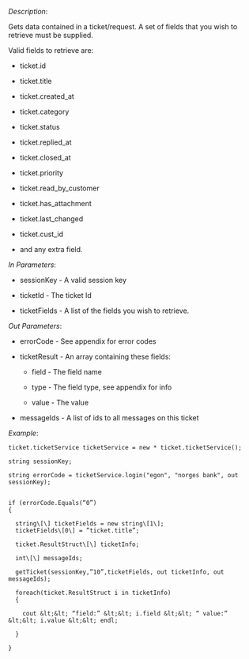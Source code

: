 <properties date="2016-06-24"
SortOrder="166"
/>

*Description*:

Gets data contained in a ticket/request. A set of fields that you wish to retrieve must be supplied.

 

Valid fields to retrieve are:

* ticket.id

* ticket.title

* ticket.created\_at

* ticket.category

* ticket.status

* ticket.replied\_at

* ticket.closed\_at

* ticket.priority

* ticket.read\_by\_customer

* ticket.has\_attachment

* ticket.last\_changed

* ticket.cust\_id

* and any extra field.

*In Parameters*:

* sessionKey                        - A valid session key

* ticketId     - The ticket Id

* ticketFields           - A list of the fields you wish to retrieve.

*Out Parameters*:

* errorCode  - See appendix for error codes

* ticketResult           - An array containing these fields:

  * field                                   - The field name

  * type                                   - The field type, see appendix for info

  * value                                  - The value

* messageIds            - A list of ids to all messages on this ticket



*Example*:
```
ticket.ticketService ticketService = new * ticket.ticketService();

string sessionKey;

string errorCode = ticketService.login("egon", "norges bank", out sessionKey);

 
if (errorCode.Equals(“0”)
{

  string\[\] ticketFields = new string\[1\];
  ticketFields\[0\] = ”ticket.title”;

  ticket.ResultStruct\[\] ticketInfo;

  int\[\] messageIds;

  getTicket(sessionKey,”10”,ticketFields, out ticketInfo, out messageIds);
  
  foreach(ticket.ResultStruct i in ticketInfo)
  {

    cout &lt;&lt; “field:” &lt;&lt; i.field &lt;&lt; “ value:” &lt;&lt; i.value &lt;&lt; endl;

  }

}
```
